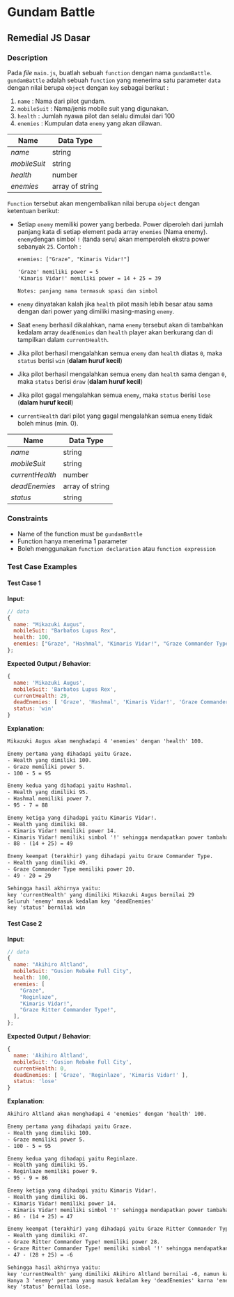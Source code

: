 # Gundam Battle

## Remedial JS Dasar

### Description

Pada _file_ `main.js`, buatlah sebuah `function` dengan nama `gundamBattle`.
`gundamBattle` adalah sebuah `function` yang menerima satu parameter `data` dengan nilai berupa `object` dengan `key` sebagai berikut :

1. `name` : Nama dari pilot gundam.
2. `mobileSuit` : Nama/jenis mobile suit yang digunakan.
3. `health` : Jumlah nyawa pilot dan selalu dimulai dari 100
4. `enemies` : Kumpulan data `enemy` yang akan dilawan.

| Name         | Data Type       |
| ------------ | --------------- |
| _name_       | string          |
| _mobileSuit_ | string          |
| _health_     | number          |
| _enemies_    | array of string |

`Function` tersebut akan mengembalikan nilai berupa `object` dengan ketentuan berikut:

- Setiap `enemy` memiliki power yang berbeda. Power diperoleh dari jumlah panjang kata di setiap element pada array `enemies` (Nama enemy). `enemy`dengan simbol `!` (tanda seru) akan memperoleh ekstra power sebanyak `25`. Contoh :

  ```txt
  enemies: ["Graze", "Kimaris Vidar!"]

  'Graze' memiliki power = 5
  'Kimaris Vidar!' memiliki power = 14 + 25 = 39

  Notes: panjang nama termasuk spasi dan simbol
  ```

- `enemy` dinyatakan kalah jika `health` pilot masih lebih besar atau sama dengan dari power yang dimiliki masing-masing `enemy`.
- Saat `enemy` berhasil dikalahkan, nama `enemy` tersebut akan di tambahkan kedalam array `deadEnemies` dan `health` player akan berkurang dan di tampilkan dalam `currentHealth`.
- Jika pilot berhasil mengalahkan semua `enemy` dan `health` diatas `0`, maka `status` berisi `win` (**dalam huruf kecil**)
- Jika pilot berhasil mengalahkan semua `enemy` dan `health` sama dengan `0`, maka `status` berisi `draw` (**dalam huruf kecil**)
- Jika pilot gagal mengalahkan semua `enemy`, maka `status` berisi `lose` (**dalam huruf kecil**)
- `currentHealth` dari pilot yang gagal mengalahkan semua `enemy` tidak boleh minus (min. 0).

| Name            | Data Type       |
| --------------- | --------------- |
| _name_          | string          |
| _mobileSuit_    | string          |
| _currentHealth_ | number          |
| _deadEnemies_   | array of string |
| _status_        | string          |

### Constraints

- Name of the function must be `gundamBattle`
- Function hanya menerima 1 parameter
- Boleh menggunakan `function declaration` atau `function expression`

### Test Case Examples

#### Test Case 1

**Input**:

```js
// data
{
  name: "Mikazuki Augus",
  mobileSuit: "Barbatos Lupus Rex",
  health: 100,
  enemies: ["Graze", "Hashmal", "Kimaris Vidar!", "Graze Commander Type"],
};
```

**Expected Output / Behavior**:

```js
{
  name: 'Mikazuki Augus',
  mobileSuit: 'Barbatos Lupus Rex',
  currentHealth: 29,
  deadEnemies: [ 'Graze', 'Hashmal', 'Kimaris Vidar!', 'Graze Commander Type' ],
  status: 'win'
}
```

**Explanation**:

```txt
Mikazuki Augus akan menghadapi 4 'enemies' dengan 'health' 100.

Enemy pertama yang dihadapi yaitu Graze.
- Health yang dimiliki 100.
- Graze memiliki power 5.
- 100 - 5 = 95

Enemy kedua yang dihadapi yaitu Hashmal.
- Health yang dimiliki 95.
- Hashmal memiliki power 7.
- 95 - 7 = 88

Enemy ketiga yang dihadapi yaitu Kimaris Vidar!.
- Health yang dimiliki 88.
- Kimaris Vidar! memiliki power 14.
- Kimaris Vidar! memiliki simbol '!' sehingga mendapatkan power tambahan 25
- 88 - (14 + 25) = 49

Enemy keempat (terakhir) yang dihadapi yaitu Graze Commander Type.
- Health yang dimiliki 49.
- Graze Commander Type memiliki power 20.
- 49 - 20 = 29

Sehingga hasil akhirnya yaitu:
key 'currentHealth' yang dimiliki Mikazuki Augus bernilai 29
Seluruh 'enemy' masuk kedalam key 'deadEnemies'
key 'status' bernilai win
```

#### Test Case 2

**Input**:

```js
// data
{
  name: "Akihiro Altland",
  mobileSuit: "Gusion Rebake Full City",
  health: 100,
  enemies: [
    "Graze",
    "Reginlaze",
    "Kimaris Vidar!",
    "Graze Ritter Commander Type!",
  ],
};
```

**Expected Output / Behavior**:

```js
{
  name: 'Akihiro Altland',
  mobileSuit: 'Gusion Rebake Full City',
  currentHealth: 0,
  deadEnemies: [ 'Graze', 'Reginlaze', 'Kimaris Vidar!' ],
  status: 'lose'
}
```

**Explanation**:

```txt
Akihiro Altland akan menghadapi 4 'enemies' dengan 'health' 100.

Enemy pertama yang dihadapi yaitu Graze.
- Health yang dimiliki 100.
- Graze memiliki power 5.
- 100 - 5 = 95

Enemy kedua yang dihadapi yaitu Reginlaze.
- Health yang dimiliki 95.
- Reginlaze memiliki power 9.
- 95 - 9 = 86

Enemy ketiga yang dihadapi yaitu Kimaris Vidar!.
- Health yang dimiliki 86.
- Kimaris Vidar! memiliki power 14.
- Kimaris Vidar! memiliki simbol '!' sehingga mendapatkan power tambahan 25
- 86 - (14 + 25) = 47

Enemy keempat (terakhir) yang dihadapi yaitu Graze Ritter Commander Type!.
- Health yang dimiliki 47.
- Graze Ritter Commander Type! memiliki power 28.
- Graze Ritter Commander Type! memiliki simbol '!' sehingga mendapatkan power tambahan 25
- 47 - (28 + 25) = -6

Sehingga hasil akhirnya yaitu:
key 'currentHealth' yang dimiliki Akihiro Altland bernilai -6, namun karna 'currentHealth' minimal memiliki nilai 0, sehingga nilai akhir dari 'currentHealth' adalah 0.
Hanya 3 'enemy' pertama yang masuk kedalam key 'deadEnemies' karna 'enemy' terakhir gagal dikalahkan
key 'status' bernilai lose.
```
